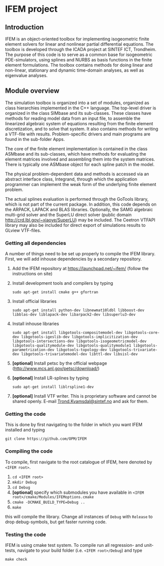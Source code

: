 # IFEM project


## Introduction

IFEM is an object-oriented toolbox for implementing isogeometric finite element
solvers for linear and nonlinear partial differential equations.
The toolbox is developed through the ICADA project at SINTEF ICT, Trondheim.
The purpose of this code is to serve as a common base for isogeometric
PDE-simulators, using splines and NURBS as basis functions in the finite element
formulations. The toolbox contains methods for doing linear and non-linear,
stationary and dynamic time-domain analyses, as well as eigenvalue analyses.

## Module overview

The simulation toolbox is organized into a set of modules,
organized as class hierarchies implemented in the C++ language.
The top-level driver is organized in the class SIMbase and its sub-classes.
These classes have methods for reading model data from an input file,
to assemble the linearized algebraic system of equations resulting from the
finite element discretization, and to solve that system.
It also contains methods for writing a VTF-file with results.
Problem-specific drivers and main programs are found in the sub-folder Apps.

The core of the finite element implementation is contained in the class
ASMbase and its sub-classes, which have methods for evaluating the element
matrices involved and assembling them into the system matrices.
There is typically one ASMbase object for each spline patch in the model.

The physical problem-dependent data and methods is accessed via an abstract
interface class, Integrand, through which the application programmer can
implement the weak form of the underlying finite element problem.

The actual splines evaluation is performed through the GoTools library, which is
not part of the current package. In addition, this code depends on the ARPACK,
LAPACK and BLAS libraries. Optionally, the SAMG algebraic multi-grid solver and
the SuperLU direct solver (public domain http://crd.lbl.gov/~xiaoye/SuperLU)
may be included. The Ceetron VTFAPI library may also be included for direct
export of simulations results to GLview VTF-files.

### Getting all dependencies

A number of things need to be set up properly to compile the IFEM library.
First, we will add inhouse dependencies by a secondary repository.

1. Add the IFEM repository at https://launchpad.net/~ifem/ (follow the instructions on site)
2. Install development tools and compilers by typing

    `sudo apt-get install cmake g++ gfortran`

3. Install official libraries

    `sudo apt-get install python-dev libnewmat10ldbl libboost-dev libblas-dev liblapack-dev libarpack2-dev libsuperlu3-dev`

4. Install inhouse libraries

    `sudo apt-get install libgotools-compositemodel-dev libgotools-core-dev libgotools-igeslib-dev libgotools-implicitization-dev libgotools-intersections-dev libgotools-isogeometricmodel-dev libgotools-qualitymodule-dev libgotools-qualitymodule1 libgotools-parametrization-dev libgotools-topology-dev libgotools-trivariate-dev libgotools-trivariatemodel-dev libttl-dev libsisl-dev`

5. **[optional]** Install petsc by the official webpage (http://www.mcs.anl.gov/petsc/download/)
6. **[optional]** Install LR-splines by typing

    `sudo apt-get install liblrspline1-dev`

7. **[optional]** Install VTF writer. This is proprietary software and cannot be shared openly. E-mail Trond.Kvamsdal@sintef.no and ask for them.


### Getting the code

This is done by first navigating to the folder in which you want IFEM installed and typing

    git clone https://github.com/OPM/IFEM


### Compiling the code

To compile, first navigate to the root catalogue of IFEM, here denoted by `<IFEM root>`.

1. `cd <IFEM root>`
2. `mkdir Debug`
3. `cd Debug`
4. **[optional]** specify which submodules you have available in `<IFEM root>/cmake/Modules/IFEMoptions.cmake`
5. `cmake -DCMAKE_BUILD_TYPE=Debug ..`
6. `make `

this will compile the library.
Change all instances of `Debug` with `Release` to drop debug-symbols, but get faster running code.


### Testing the code

IFEM is using cmake test system. To compile run all regression- and unit-tests, navigate to your build
folder (i.e. `<IFEM root>/Debug`) and type

    make check


